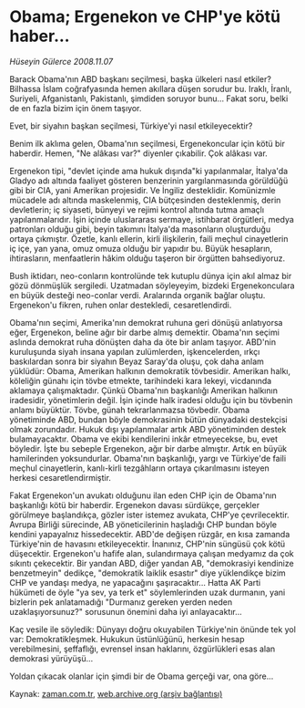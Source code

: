 # Obama; Ergenekon ve CHP'ye kötü haber...

*Hüseyin Gülerce 2008.11.07*

<tr><td class="metin" colspan="2" style="padding-top: 20px; padding-left: 5px; padding-right: 10px;">Barack Obama'nın ABD başkanı seçilmesi, başka ülkeleri nasıl etkiler? Bilhassa İslam coğrafyasında hemen akıllara düşen sorudur bu. Iraklı, İranlı, Suriyeli, Afganistanlı, Pakistanlı, şimdiden soruyor bunu... Fakat soru, belki de en fazla bizim için önem taşıyor.</td></tr><tr><td class="metin" colspan="2" style="padding-top: 20px; padding-left: 5px; padding-right: 10px;"><p> Evet, bir siyahın başkan seçilmesi, Türkiye'yi nasıl etkileyecektir? 
<p>Benim ilk aklıma gelen, Obama'nın seçilmesi, Ergenekoncular için kötü bir haberdir. Hemen, "Ne alâkası var?" diyenler çıkabilir. Çok alâkası var.
<p>Ergenekon tipi, "devlet içinde ama hukuk dışında"ki yapılanmalar, İtalya'da Gladyo adı altında faaliyet gösteren benzerinin yargılanmasında görüldüğü gibi bir CIA, yani Amerikan projesidir. Ve İngiliz desteklidir. Komünizmle mücadele adı altında maskelenmiş, CIA bütçesinden desteklenmiş, derin devletlerin; iç siyaseti, bünyeyi ve rejimi kontrol altında tutma amaçlı yapılanmalarıdır. İşin içinde uluslararası sermaye, istihbarat örgütleri, medya patronları olduğu gibi, beyin takımını İtalya'da masonların oluşturduğu ortaya çıkmıştır. Özetle, kanlı ellerin, kirli ilişkilerin, faili meçhul cinayetlerin iç içe, yan yana, omuz omuza olduğu bir yapıdır bu. Büyük hesapların, ihtirasların, menfaatlerin hâkim olduğu taşeron bir örgütten bahsediyoruz.
<p>Bush iktidarı, neo-conların kontrolünde tek kutuplu dünya için akıl almaz bir gözü dönmüşlük sergiledi. Uzatmadan söyleyeyim, bizdeki Ergenekonculara en büyük desteği neo-conlar verdi. Aralarında organik bağlar oluştu. Ergenekon'u fikren, ruhen onlar destekledi, cesaretlendirdi. 
<p>Obama'nın seçimi, Amerika'nın demokrat ruhuna geri dönüşü anlatıyorsa eğer, Ergenekon, beline ağır bir darbe almış demektir. Obama'nın seçimi aslında demokrat ruha dönüşten daha da öte bir anlam taşıyor. ABD'nin kuruluşunda siyah insana yapılan zulümlerden, işkencelerden, ırkçı baskılardan sonra bir siyahın Beyaz Saray'da oluşu, çok daha anlam yüklüdür: Obama, Amerikan halkının demokratik tövbesidir. Amerikan halkı, köleliğin günahı için tövbe etmekte, tarihindeki kara lekeyi, vicdanında aklamaya çalışmaktadır. Çünkü Obama'nın başkanlığı Amerikan halkının iradesidir, yönetimlerin değil. İşin içinde halk iradesi olduğu için bu tövbenin anlamı büyüktür. Tövbe, günah tekrarlanmazsa tövbedir. Obama yönetiminde ABD, bundan böyle demokrasinin bütün dünyadaki destekçisi olmak zorundadır. Hukuk dışı yapılanmalar artık ABD yönetiminden destek bulamayacaktır. Obama ve ekibi kendilerini inkâr etmeyecekse, bu, evet böyledir. İşte bu sebeple Ergenekon, ağır bir darbe almıştır. Artık en büyük hamilerinden yoksundurlar. Obama'nın başkanlığı, yargı ve Türkiye'de faili meçhul cinayetlerin, kanlı-kirli tezgâhların ortaya çıkarılmasını isteyen herkesi cesaretlendirmiştir.
<p>Fakat Ergenekon'un avukatı olduğunu ilan eden CHP için de Obama'nın başkanlığı kötü bir haberdir. Ergenekon davası sürdükçe, gerçekler görülmeye başlandıkça, gözler ister istemez avukata, CHP'ye çevrilecektir. Avrupa Birliği sürecinde, AB yöneticilerinin haşladığı CHP bundan böyle kendini yapayalnız hissedecektir. ABD'de değişen rüzgâr, en kısa zamanda Türkiye'nin de havasını etkileyecektir. İnanınız, CHP'nin süngüsü çok kötü düşecektir. Ergenekon'u hafife alan, sulandırmaya çalışan medyamız da çok sıkıntı çekecektir. Bir yandan ABD, diğer yandan AB, "demokrasiyi kendinize benzetmeyin" dedikçe, "demokratik laiklik esastır" diye yüklendikçe bizim CHP ve yandaşı medya, ne yapacağını şaşıracaktır... Hatta AK Parti hükümeti de öyle "ya sev, ya terk et" söylemlerinden uzak durmanın, yani bizlerin pek anlatamadığı "Durmanız gereken yerden neden uzaklaşıyorsunuz?" sorusunun önemini daha iyi anlayacaktır...
<p>Kaç vesile ile söyledik: Dünyayı doğru okuyabilen Türkiye'nin önünde tek yol var: Demokratikleşmek. Hukukun üstünlüğünü, herkesin hesap verebilmesini, şeffaflığı, evrensel insan haklarını, özgürlükleri esas alan demokrasi yürüyüşü...
<p>Yoldan çıkacak olanlar için şimdi bir de Obama gerçeği var, ona göre...<br/></p></p></p></p></p></p></p></p></td></tr>

Kaynak: [zaman.com.tr](http://zaman.com.tr/yazar.do?yazino=757669), [web.archive.org (arşiv bağlantısı)](http://web.archive.org/web/20081210144450/http://www.zaman.com.tr:80/yazar.do?yazino=757669)
